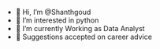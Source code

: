 - 👋 Hi, I’m @Shanthgoud
- 👀 I’m interested in python
- 🌱 I’m currently Working as Data Analyst
- 👀 Suggestions accepted on career advice

<!---
Shanthgoud/Shanthgoud is a ✨ special ✨ repository because its `README.md` (this file) appears on your GitHub profile.
You can click the Preview link to take a look at your changes.
--->
